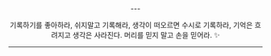 <div align="center">
 ---

기록하기를 좋아하라, 쉬지말고 기록해라, 
생각이 떠오르면 수시로 기록하라, 기억은 흐려지고 생각은 사라진다. 
머리를 믿지 말고 손을 믿어라. ✨  

---
</div>


